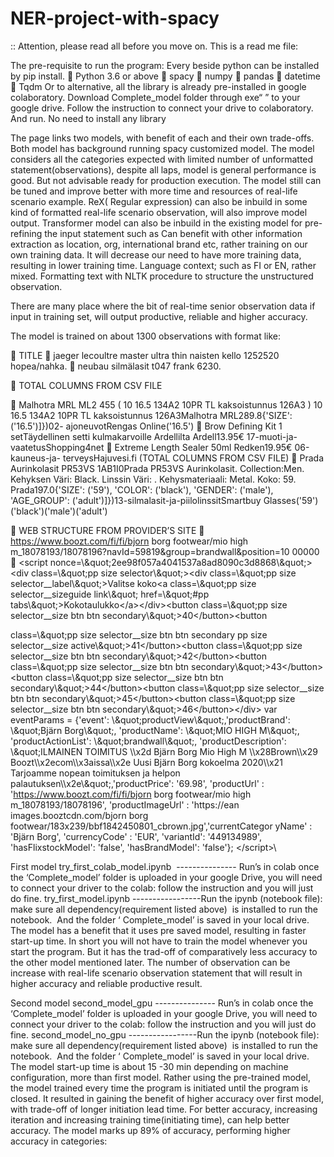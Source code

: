 # NER-project-with-spacy


:: Attention, please read all before you move on.
This is a read me file:

The pre-requisite to run the program: Every beside python can
be installed by pip install.
 Python 3.6 or above
 spacy
 numpy
 pandas
 datetime
 Tqdm
Or to alternative, all the library is already pre-installed in
google colaboratory. Download Complete_model folder
through exe“ ” to your google drive. Follow the instruction
to connect your drive to colaboratory. And run. No need to
install any library

The page links two models, with benefit of each and their own trade-offs. Both model
has background running spacy customized model.
The model considers all the categories expected with limited number of unformatted
statement(observations), despite all laps, model is general performance is good. But
not advisable ready for production execution. The model still can be tuned and
improve better with more time and resources of real-life scenario example.
ReX( Regular expression) can also be inbuild in some kind of formatted real-life
scenario observation, will also improve model output.
Transformer model can also be inbuild in the existing model for pre-refining the input
statement such as
Can benefit with other information extraction as location, org, international
brand etc, rather training on our own training data. It will decrease our need to have
more training data, resulting in lower training time.
Language context; such as FI or EN, rather mixed.
Formatting text with NLTK procedure to structure the unstructured
observation.

There are many place where the bit of real-time senior observation data if input in
training set, will output productive, reliable and higher accuracy.

The model is trained on about 1300 observations with format like:

 TITLE
 jaeger lecoultre master ultra thin naisten kello 1252520
hopea/nahka.
 neubau silmälasit t047 frank 6230.

 TOTAL COLUMNS FROM CSV FILE

 Malhotra MRL ML2 455 ( 10 16.5 134A2 10PR TL
kaksoistunnus 126A3 ) 10 16.5 134A2 10PR TL
kaksoistunnus 126A3Malhotra MRL289.8{&#39;SIZE&#39;: (&#39;16.5&#39;)]})02-
ajoneuvotRengas Online(&#39;16.5&#39;)
 Brow Defining Kit 1 setTäydellinen setti kulmakarvoille Ardellilta
Ardell13.95€ 17-muoti-ja-vaatetusShopping4net
 Extreme Length Sealer 50ml Redken19.95€ 06-kauneus-ja-
terveysHajuvesi.fi (TOTAL COLUMNS FROM CSV FILE)
 Prada Aurinkolasit PR53VS 1AB1I0Prada PR53VS Aurinkolasit.
Collection:Men. Kehyksen Väri: Black. Linssin Väri: .
Kehysmateriaali: Metal. Koko: 59. Prada197.0{&#39;SIZE&#39;: (&#39;59&#39;),
&#39;COLOR&#39;: (&#39;black&#39;), &#39;GENDER&#39;: (&#39;male&#39;), &#39;AGE_GROUP&#39;:
(&#39;adult&#39;)]})13-silmalasit-ja-piilolinssitSmartbuy
Glasses(&#39;59&#39;)(&#39;black&#39;)(&#39;male&#39;)(&#39;adult&#39;)

 WEB STRUCTURE FROM PROVIDER’S SITE
 https://www.boozt.com/fi/fi/bjorn borg footwear/mio high
m_18078193/18078196?navId=59819&amp;group=brandwall&amp;position=10
00000
 &lt;script nonce=\\\&quot;2ee98f057a4041537a8ad8090c3d8868\\\&quot;&gt;
&lt;div class=\\\&quot;pp size selector\\\&quot;&gt;&lt;div class=\\\&quot;pp size
selector__label\\\&quot;&gt;Valitse koko&lt;a class=\\\&quot;pp size
selector__sizeguide link\\\&quot; href=\\\&quot;#pp
tabs\\\&quot;&gt;Kokotaulukko&lt;/a&gt;&lt;/div&gt;&lt;button class=\\\&quot;pp size
selector__size btn btn secondary\\\&quot;&gt;40&lt;/button&gt;&lt;button

class=\\\&quot;pp size selector__size btn btn secondary pp size
selector__size active\\\&quot;&gt;41&lt;/button&gt;&lt;button class=\\\&quot;pp size
selector__size btn btn secondary\\\&quot;&gt;42&lt;/button&gt;&lt;button
class=\\\&quot;pp size selector__size btn btn
secondary\\\&quot;&gt;43&lt;/button&gt;&lt;button class=\\\&quot;pp size
selector__size btn btn secondary\\\&quot;&gt;44&lt;/button&gt;&lt;button
class=\\\&quot;pp size selector__size btn btn
secondary\\\&quot;&gt;45&lt;/button&gt;&lt;button class=\\\&quot;pp size
selector__size btn btn secondary\\\&quot;&gt;46&lt;/button&gt;&lt;/div&gt; var
eventParams = {&#39;event&#39;: \\\&quot;productView\\\&quot;,&#39;productBrand&#39;:
\\\&quot;Bjärn Borg\\\&quot;, &#39;productName&#39;: \\\&quot;MIO HIGH M\\\&quot;,
&#39;productActionList&#39;: \\\&quot;brandwall\\\&quot;, &#39;productDescription&#39;:
\\\&quot;ILMAINEN TOIMITUS \\\\x2d Bjärn Borg Mio High M
\\\\x28Brown\\\\x29 Boozt\\\\x2ecom\\\\x3aissa\\\\x2e Uusi Bjärn
Borg kokoelma 2020\\\\x21 Tarjoamme nopean toimituksen ja
helpon palautuksen\\\\x2e\\\&quot;,&#39;productPrice&#39;: &#39;69.98&#39;, &#39;productUrl&#39;
: &#39;https://www.boozt.com/fi/fi/bjorn borg footwear/mio high
m_18078193/18078196&#39;, &#39;productImageUrl&#39; : &#39;https://ean
images.booztcdn.com/bjorn borg
footwear/183x239/bbf1842450801_cbrown.jpg&#39;,&#39;currentCategor
yName&#39; : &#39;Bjärn Borg&#39;, &#39;currencyCode&#39; : &#39;EUR&#39;, &#39;variantId&#39;:
&#39;449134989&#39;, &#39;hasFlixstockModel&#39;: &#39;false&#39;, &#39;hasBrandModel&#39;:
&#39;false&#39;}; &lt;/script&gt;\\

First model
try_first_colab_model.ipynb  --------------- Run’s in colab once the
‘Complete_model’ folder is uploaded in your google Drive, you will need to connect
your driver to the colab: follow the instruction and you will just do fine.
try_first_model.ipynb -----------------Run the ipynb (notebook file): make sure
all dependency(requirement listed above)  is installed to run the notebook.  And the
folder ‘ Complete_model’ is saved in your local drive.
The model has a benefit that it uses pre saved model, resulting in faster start-up
time. In short you will not have to train the model whenever you start the program.
But it has the trad-off of comparatively less accuracy to the other model mentioned
later.
The number of observation can be increase with real-life scenario observation
statement that will result in higher accuracy and reliable productive result.

Second model
second_model_gpu --------------- Run’s in colab once the
‘Complete_model’ folder is uploaded in your google Drive, you will need to connect
your driver to the colab: follow the instruction and you will just do fine.
second_model_no_gpu -----------------Run the ipynb (notebook file): make
sure all dependency(requirement listed above)  is installed to run the notebook.  And
the folder ‘ Complete_model’ is saved in your local drive.
The model start-up time is about 15 -30 min depending on machine configuration,
more than first model. Rather using the pre-trained model, the model trained every
time the program is initiated until the program is closed. It resulted in gaining the
benefit of higher accuracy over first model, with trade-off of longer initiation lead
time.
For better accuracy, increasing iteration and increasing training time(initiating time),
can help better accuracy.
The model marks up 89% of accuracy, performing higher accuracy in categories:
